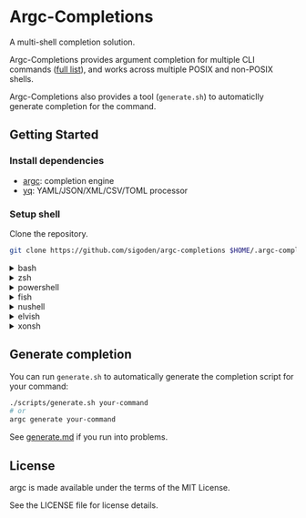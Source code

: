 # Argc-Completions

A multi-shell completion solution.

Argc-Completions provides argument completion for multiple CLI commands ([full list](completions)), and works across multiple POSIX and non-POSIX shells.

Argc-Completions also provides a tool (`generate.sh`) to automaticlly generate completion for the command.

## Getting Started

### Install dependencies

- [argc](https://github.com/sigoden/argc): completion engine
- [yq](https://github.com/mikefarah/yq): YAML/JSON/XML/CSV/TOML processor

### Setup shell

Clone the repository.

```sh
git clone https://github.com/sigoden/argc-completions $HOME/.argc-completions
```
<details>
<summary>bash</summary>

Add the following code to `~/.bashrc`:

```sh
source "$HOME/.argc-completions/shell/argc-completions.bash" 
```
</details>

<details>
<summary>zsh</summary>

Add the following code to `~/.zshrc`:

```sh
source "$HOME/.argc-completions/shell/argc-completions.zsh" 
```
</details>

<details>
<summary>powershell</summary>

Add the following code to `$PROFILE`:

```ps1
. "$env:USERPROFILE\.argc-completions\shell\argc-completions.ps1"
```
</details>

<details>
<summary>fish</summary>

Add the following code to `~/.config/fish/config.fish`:

```fish
source "$HOME/.argc-completions/shell/argc-completions.fish" 
```
</details>

<details>
<summary>nushell</summary>

Add the following code to `$nu.env-path`:
```nu
let-env ARGC_COMPLETIONS_DIR = ~/.argc-completions/completions
source ~/.argc-completions/shell/argc-completions.nu

let external_completer = {|spans| 
    _argc_completions_completer $spans
}

let-env config = {
    # ... your config
    completions: {
        external: {
            enable: true
            completer: $external_completer
        }
    }
}
```
</details>

<details>
<summary>elvish</summary>

Add the following code to `~/.config/elvish/rc.elv`:
```elv
set E:ARGC_COMPLETIONS_DIR = ~/.argc-completions/completions
eval (slurp < ~/.argc-completions/shell/argc-completions.elv)
```
</details>

<details>
<summary>xonsh</summary>

Add the following code to `~/.config/xonsh/rc.xsh`:
```xsh
source ~/.argc-completions/shell/argc-completions.xsh
```
</details>

## Generate completion

You can run `generate.sh` to automatically generate the completion script for your command:

```sh
./scripts/generate.sh your-command
# or
argc generate your-command
```

See [generate.md](docs/generate.md) if you run into problems.

## License

argc is made available under the terms of the MIT License. 

See the LICENSE file for license details.